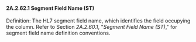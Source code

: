 #### 2A.2.62.1 Segment Field Name (ST)

Definition: The HL7 segment field name, which identifies the field occupying the column. Refer to Section _2A.2.60.1_, "_Segment Field Name (ST)_," for segment field name definition conventions.
